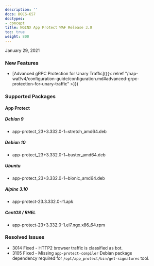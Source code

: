 ```yaml
---
description: ''
docs: DOCS-657
doctypes:
- concept
title: NGINX App Protect WAF Release 3.0
toc: true
weight: 800
---
```


January 29, 2021

### New Features

- [Advanced gRPC Protection for Unary Traffic]({{< relref "/nap-waf/v4/configuration-guide/configuration.md#advanced-grpc-protection-for-unary-traffic" >}})

### Supported Packages

#### App Protect

##### Debian 9

- app-protect_23+3.332.0-1~stretch_amd64.deb

##### Debian 10

- app-protect_23+3.332.0-1~buster_amd64.deb

##### Ubuntu

- app-protect_23+3.332.0-1~bionic_amd64.deb

##### Alpine 3.10

- app-protect-23.3.332.0-r1.apk

##### CentOS / RHEL

- app-protect-23+3.332.0-1.el7.ngx.x86_64.rpm

### Resolved Issues

- 3014 Fixed - HTTP2 browser traffic is classified as bot.
- 3105 Fixed - Missing `app-protect-compiler` Debian package dependency required for `/opt/app_protect/bin/get-signatures` tool.

